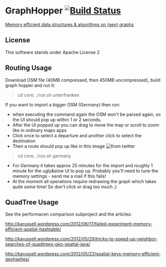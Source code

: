 # GraphHopper [![Build Status](https://secure.travis-ci.org/karussell/GraphHopper.png?branch=master)](http://travis-ci.org/karussell/GraphHopper)

[Memory efficient data structures & algorithms on (geo) graphs](http://karussell.github.com/GraphHopper/)

License
----------------

This software stands under Apache License 2

Routing Usage
---------------

Download OSM file (40MB compressed, then 450MB uncompressed), build graph hopper and run it:

> cd core; ./run.sh unterfranken

If you want to import a bigger OSM (Germany) then run:

 * when executing the command again the OSM won't be parsed again, so the UI should pop up within 1 or 2 seconds.
 * After the UI popped up you can drag to move the map or scroll to zoom like in ordinary maps apps
 * Click once to select a departure and another click to select the destination
 * Then a route should pop up like in this image ![from twitter](http://karussell.files.wordpress.com/2012/06/graphhopper.png)

> cd core; ./run.sh germany

 * For Germany it takes approx 25 minutes for the import and roughly 1 minute for the ugly&slow UI to pop up. Probably you'll need to tune the memory settings - send me a mail if this fails!
 * At the moment all operations require redrawing the graph which takes quite some time! So don't click or drag too much ;)

QuadTree Usage
---------------

See the performacen comparison subproject and the articles:

http://karussell.wordpress.com/2012/06/17/failed-experiment-memory-efficient-spatial-hashtable/

http://karussell.wordpress.com/2012/05/29/tricks-to-speed-up-neighbor-searches-of-quadtrees-geo-spatial-java/

http://karussell.wordpress.com/2012/05/23/spatial-keys-memory-efficient-geohashes/